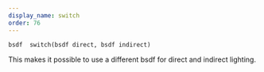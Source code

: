 ```yaml
---
display_name: switch
order: 76
---
```

`bsdf  switch(bsdf direct, bsdf indirect)`

This makes it possible to use a different bsdf for direct and indirect lighting.
